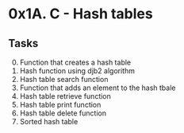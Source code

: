# 0x1A. C - Hash tables
## Tasks
0. Function that creates a hash table
1. Hash function using djb2 algorithm
2. Hash table search function
3. Function that adds an element to the hash tbale
4. Hash table retrieve function
5. Hash table print function
6. Hash table delete function
7. Sorted hash table
